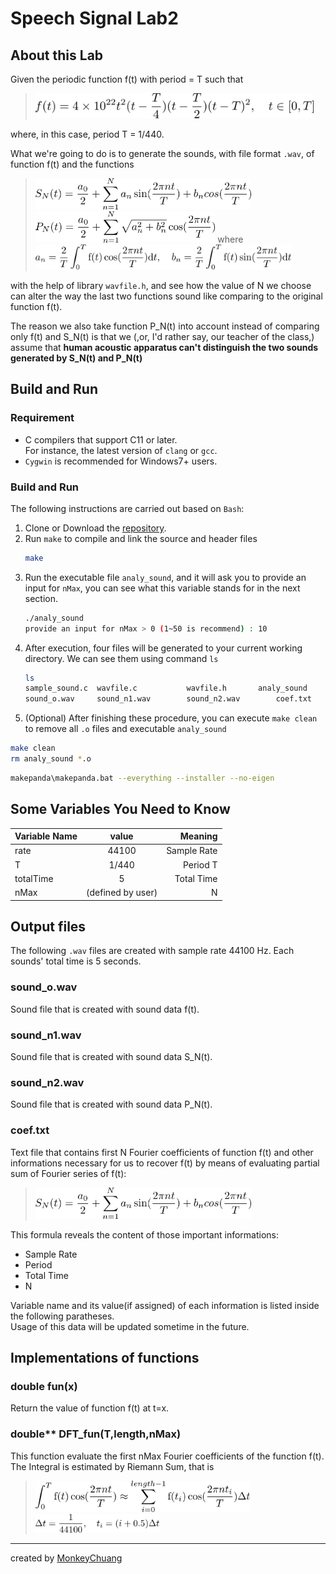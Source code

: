 # Speech Signal Lab2

## About this Lab
Given the periodic function f(t) with period = T such that
> <img src="./pic/fun.png" height="40">

 where, in this case, period T = 1/440.

What we're going to do is to generate the sounds, with file format `.wav`, of function f(t) and the functions
> <img src="./pic/S_N.png" height="50">  
> <img src="./pic/P_N.png" height="50">  
> where  
> <img src="./pic/coef.png" height="40">

 with the help of library `wavfile.h`,
 and see how the value of N we choose
 can alter the way the last two functions
 sound like comparing to the original function f(t).

 The reason we also take function P\_N(t) into account instead of comparing only f(t) and S\_N(t) is that we (,or, I'd rather say, our teacher of the class,) assume that **human acoustic apparatus can't distinguish
  the two sounds generated by S\_N(t) and P\_N(t)**

## Build and Run
### Requirement
* C compilers that support C11 or later.  
 For instance, the latest version of `clang` or `gcc`.
* `Cygwin` is recommended for Windows7+ users.

### Build and Run
The following instructions are carried out based on `Bash`:  
1.  Clone or Download the [repository](https://github.com/MonkeyChuang/SpeechSignal_lab2.git).  
1.  Run `make` to compile and link the source and header files   
	```bash
	make
	```   
1.  Run the executable file `analy_sound`, and it will ask you
	to provide an input for `nMax`, you can see what this variable stands for in the next section.   
	```bash
	./analy_sound  
	provide an input for nMax > 0 (1~50 is recommend) : 10
	```  
1.  After execution, four files will be generated to your 
	current working directory. We can see them using command `ls`  
	```bash
	ls   
	sample_sound.c	wavfile.c			wavfile.h		analy_sound    
	sound_o.wav		sound_n1.wav		sound_n2.wav		coef.txt   
	```
1. (Optional) After finishing these procedure, you can execute
`make clean` to remove all `.o` files and executable `analy_sound`   
```bash
make clean
rm analy_sound *.o
```
```bash
makepanda\makepanda.bat --everything --installer --no-eigen
```	 
## Some Variables You Need to Know
|Variable Name|value|Meaning|	 
|:------------|:---:|------:|
|rate|44100|Sample Rate|
|T|1/440|Period T|
|totalTime|5|Total Time|
|nMax|(defined by user)|N|
## Output files
The following `.wav` files are created with sample rate 44100 Hz. Each sounds' total time is 5 seconds. 
### sound_o.wav
Sound file that is created with sound data f(t).  
### sound_n1.wav
Sound file that is created with sound data S\_N(t).  
### sound_n2.wav
Sound file that is created with sound data P\_N(t).  

### coef.txt
Text file that contains first N Fourier coefficients of
function f(t) and other informations necessary for us to 
recover f(t) by means of evaluating partial sum of Fourier series of f(t):
> <img src="./pic/S_N.png" height="50">  

This formula reveals the content of those important informations:

*  Sample Rate
*  Period
*  Total Time
*  N  

Variable name and its value(if assigned) of each information is listed inside the following paratheses.   
Usage of this data will be updated sometime in the future.

## Implementations of functions
### double fun(x)
Return the value of function f(t) at t=x.
### double** DFT_fun(T,length,nMax)
This function evaluate the first nMax Fourier coefficients of the function f(t).  
The Integral is estimated by Riemann Sum, that is  
> <img src="./pic/esti.png" height="50">  
> <img src="./pic/delta.png" height="30">  

---
created by [MonkeyChuang](https://github.com/MonkeyChuang)